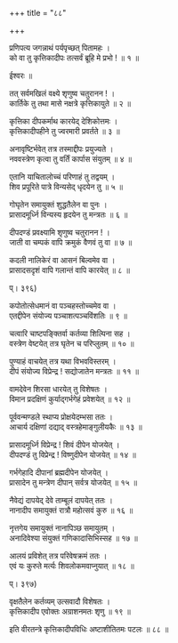 +++
title = "८८"

+++
  
प्रणिपत्य जगन्नाथं पर्यपृच्छत् पितामहः ।  
को वा तु कृत्तिकादीपः तत्सर्वं ब्रूहि मे प्रभो ! ॥ १ ॥  
  
ईश्वरः ॥  
  
तत् सर्वमखिलं वक्ष्ये शृणुष्व चतुरानन ! ।  
कार्तिके तु तथा मासे नक्षत्रे कृत्तिकायुते ॥ २ ॥  
  
कृत्तिका दीपकर्माथ कारयेद् देशिकोत्तमः ।  
कृत्तिकादीपहीने तु ज्वरमारी प्रवर्तते ॥ ३ ॥  
  
अनावृष्टिर्भवेत् तत्र तस्माद्दीपः प्रयुज्यते ।  
नववस्त्रेण कृत्वा तु वर्तिं कार्पास संयुतम् ॥ ४ ॥  
  
एतानि याचितालोच्चं परिणाहं तु तद्वयम् ।  
शिव प्रपूरिते पात्रे विन्यसेद् धृदयेन तु ॥ ५ ॥  
  
गोघृतेन समायुक्तं शुद्धतैलेन वा पुनः ।  
प्रासादमूर्ध्नि विन्यस्य हृदयेन तु मन्त्रतः ॥ ६ ॥  
  
दीपदण्डं प्रवक्ष्यामि शृणुष्व चतुरानन ! ।  
जाती वा चम्पकं वापि क्रमुकं वैणवं तु वा ॥ ७ ॥  
  
कदली नालिकेरं वा आसनं बिल्वमेव वा ।  
प्रासादसदृशं वापि गलान्तं वापि कारयेत् ॥ ८ ॥  
  
प्। ३९६)  
  
कपोतोत्सेधमानं वा पञ्चहस्तोच्चमेव वा ।  
एतद्दीपेन संयोज्य पञ्चाशत्पञ्चविंशतिः ॥ ९ ॥  
  
चत्वारि चाष्टपङ्क्तिर्वा कर्तव्या शिल्पिना सह ।  
वस्त्रेण वेष्टयेत् तत्र घृतेन च परिप्लुतम् ॥ १० ॥  
  
पुण्याहं वाचयेत् तत्र यथा विभवविस्तरम् ।  
दीपं संयोज्य विप्रेन्द्र ! सद्योजातेन मन्त्रतः ॥ ११ ॥  
  
वामदेवेन शिरसा धारयेत् तु विशेषतः ।  
विमान प्रदक्षिणं कुर्याद्गर्भगेहं प्रवेशयेत् ॥ १२ ॥  
  
पूर्ववन्मण्डले स्थाप्य प्रोक्षयेदम्भसा ततः ।  
आचार्य दक्षिणां दद्याद् वस्त्रहेमाङ्गुलीयकैः ॥ १३ ॥  
  
प्रासादमूर्ध्नि विप्रेन्द्र ! शिवं दीपेन योजयेत् ।  
दीपदण्डं तु विप्रेन्द्र ! विष्णुदीपेन योजयेत् ॥ १४ ॥  
  
गर्भगेहादि दीपानां ब्रह्मदीपेन योजयेत् ।  
प्रासादेन तु मन्त्रेण दीपान् सर्वत्र योजयेत् ॥ १५ ॥  
  
नैवेद्यं दापयेद् देवे ताम्बूलं दापयेत् ततः ।  
नानादीप समायुक्तं रात्रौ महोत्सवं कुरु ॥ १६ ॥  
  
नृत्तगेय समायुक्तं नानापिञ्छ समायुतम् ।  
अनादिवेश्या संयुक्तं गणिकादासिभिस्सह ॥ १७ ॥  
  
आलयं प्रविशेत् तत्र परिवेषक्रमं ततः ।  
एवं यः कुरुते मर्त्यः शिवलोकमवाप्नुयात् ॥ १८ ॥  
  
प्। ३९७)  
  
वृक्षतैलेन कर्तव्यम् उत्सवादौ विशेषतः ।  
कृत्तिकादीप एवोक्तः अग्राशनमतः शृणु ॥ १९ ॥  
  
इति वीरतन्त्रे कृत्तिकादीपविधिः अष्टाशीतितमः पटलः ॥ ८८ ॥  

